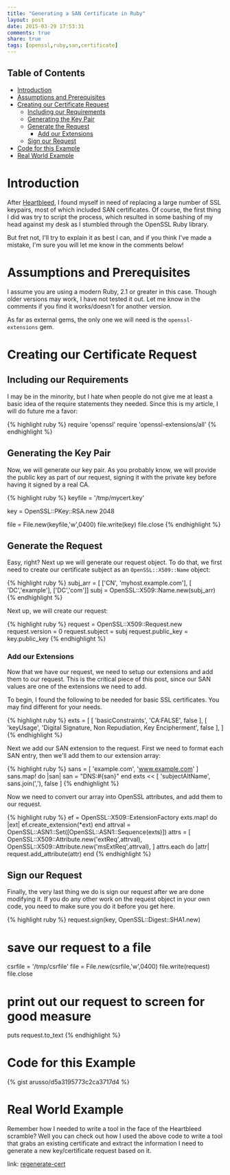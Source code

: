 ```yaml
---
title: "Generating a SAN Certificate in Ruby"
layout: post
date: 2015-03-29 17:53:31
comments: true
share: true
tags: [openssl,ruby,san,certificate]
---
```


## Table of Contents

* [Introduction](#introduction)
* [Assumptions and Prerequisites](#assumptions-and-prerequisites)
* [Creating our Certificate Request](#creating-our-certificate-request)
  * [Including our Requirements](#including-our-requirements)
  * [Generating the Key Pair](#generating-the-key-pair)
  * [Generate the Request](#generate-the-request)
    * [Add our Extensions](#add-our-extensions)
  * [Sign our Request](#sign-our-request)
* [Code for this Example](#code-for-this-example)
* [Real World Example](#real-world-example)

# Introduction

After [Heartbleed](http://heartbleed.com/), I found myself in need of replacing
a large number of SSL keypairs, most of which included SAN certificates. Of
course, the first thing I did was try to script the process, which resulted in
some bashing of my head against my desk as I stumbled through the OpenSSL Ruby
library.

But fret not, I'll try to explain it as best I can, and if you think I've made a
mistake, I'm sure you will let me know in the comments below!

# Assumptions and Prerequisites

I assume you are using a modern Ruby, 2.1 or greater in this case. Though older
versions may work, I have not tested it out. Let me know in the comments if you
find it works/doesn't for another version.

As far as external gems, the only one we will need is the `openssl-extensions`
gem.

# Creating our Certificate Request

## Including our Requirements

I may be in the minority, but I hate when people do not give me at least a basic
idea of the require statements they needed. Since this is my article, I will do
future me a favor:

{% highlight ruby %}
require 'openssl'
require 'openssl-extensions/all'
{% endhighlight %}


## Generating the Key Pair

Now, we will generate our key pair. As you probably know, we will provide the
public key as part of our request, signing it with the private key before
having it signed by a real CA.

{% highlight ruby %}
keyfile = '/tmp/mycert.key'

key = OpenSSL::PKey::RSA.new 2048

file = File.new(keyfile,'w',0400)
file.write(key)
file.close
{% endhighlight %}

## Generate the Request

Easy, right? Next up we will generate our request object. To do that, we first
need to create our certificate subject as an `OpenSSL::X509::Name` object:

{% highlight ruby %}
subj_arr = [ ['CN', 'myhost.example.com'], [ 'DC','example'], ['DC','com']]
subj      = OpenSSL::X509::Name.new(subj_arr)
{% endhighlight %}

Next up, we will create our request:

{% highlight ruby %}
request = OpenSSL::X509::Request.new
request.version = 0
request.subject = subj
request.public_key = key.public_key
{% endhighlight %}


### Add our Extensions

Now that we have our request, we need to setup our extensions and add them to
our request. This is the critical piece of this post, since our SAN values are
one of the extensions we need to add.

To begin, I found the following to be needed for basic SSL certificates. You may
find different for your needs.

{% highlight ruby %}
exts = [
  [ 'basicConstraints', 'CA:FALSE', false ],
  [ 'keyUsage', 'Digital Signature, Non Repudiation, Key Encipherment', false ],
]
{% endhighlight %}

Next we add our SAN extension to the request. First we need to format each
SAN entry, then we'll add them to our extension array:

{% highlight ruby %}
sans = [ 'example.com', 'www.example.com' ]
sans.map! do |san|
  san = "DNS:#{san}"
end
exts << [ 'subjectAltName', sans.join(','), false ]
{% endhighlight %}

Now we need to convert our array into OpenSSL attributes, and add them to
our request.

{% highlight ruby %}
ef = OpenSSL::X509::ExtensionFactory
exts.map! do |ext|
  ef.create_extension(*ext)
end
attrval = OpenSSL::ASN1::Set([OpenSSL::ASN1::Sequence(exts)])
attrs = [
  OpenSSL::X509::Attribute.new('extReq',attrval),
  OpenSSL::X509::Attribute.new('msExtReq',attrval),
]
attrs.each do |attr|
  request.add_attribute(attr)
end
{% endhighlight %}

## Sign our Request

Finally, the very last thing we do is sign our request after we are done
modifying it. If you do any other work on the request object in your own code,
you need to make sure you do it before you get here.

{% highlight ruby %}
request.sign(key, OpenSSL::Digest::SHA1.new)

# save our request to a file
csrfile = '/tmp/csrfile'
file = File.new(csrfile,'w',0400)
file.write(request)
file.close

# print out our request to screen for good measure
puts request.to_text
{% endhighlight %}

# Code for this Example

{% gist arusso/d5a3195773c2ca3717d4 %}

# Real World Example

Remember how I needed to write a tool in the face of the Heartbleed scramble?
Well you can check out how I used the above code to write a tool that grabs an
existing certificate and extract the information I need to generate a new
key/certificate request based on it.

link: [regenerate-cert](https://github.com/arusso/cert-tools/blob/master/regenerate-cert.rb)

